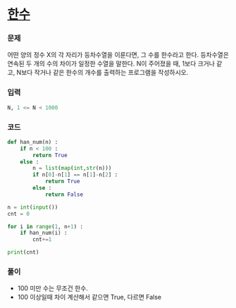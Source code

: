 # [한수](https://www.acmicpc.net/problem/1065)

### 문제

어떤 양의 정수 X의 각 자리가 등차수열을 이룬다면, 그 수를 한수라고 한다. 등차수열은 연속된 두 개의 수의 차이가 일정한 수열을 말한다. N이 주어졌을 때, 1보다 크거나 같고, N보다 작거나 같은 한수의 개수를 출력하는 프로그램을 작성하시오. 

### 입력

```python
N, 1 <= N < 1000
```



### 코드

```python
def han_num(n) :
    if n < 100 :
        return True
    else :
        n = list(map(int,str(n)))
        if n[0]-n[1] == n[1]-n[2] :
            return True
        else :
            return False

n = int(input())
cnt = 0

for i in range(1, n+1) :
    if han_num(i) :
        cnt+=1

print(cnt)
```



### 풀이

- 100 미만 수는 무조건 한수.
- 100 이상일때 차이 계산해서 같으면 True, 다르면 False

